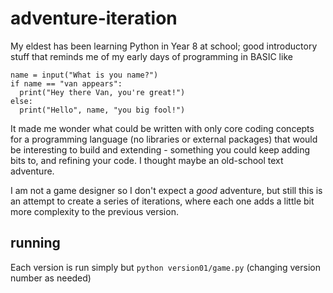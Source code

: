 # adventure-iteration

My eldest has been learning Python in Year 8 at school; good introductory stuff that reminds me of my early days of programming in BASIC like
```
name = input("What is you name?")
if name == "van appears":
  print("Hey there Van, you're great!")
else:
  print("Hello", name, "you big fool!")
```

It made me wonder what could be written with only core coding concepts for a programming language (no libraries or external packages) that would be interesting to build and extending - something you could keep adding bits to, and refining your code. I thought maybe an old-school text adventure.

I am not a game designer so I don't expect a _good_ adventure, but still this is an attempt to create a series of iterations, where each one adds a little bit more complexity to the previous version.

## running

Each version is run simply but `python version01/game.py` (changing version number as needed)
